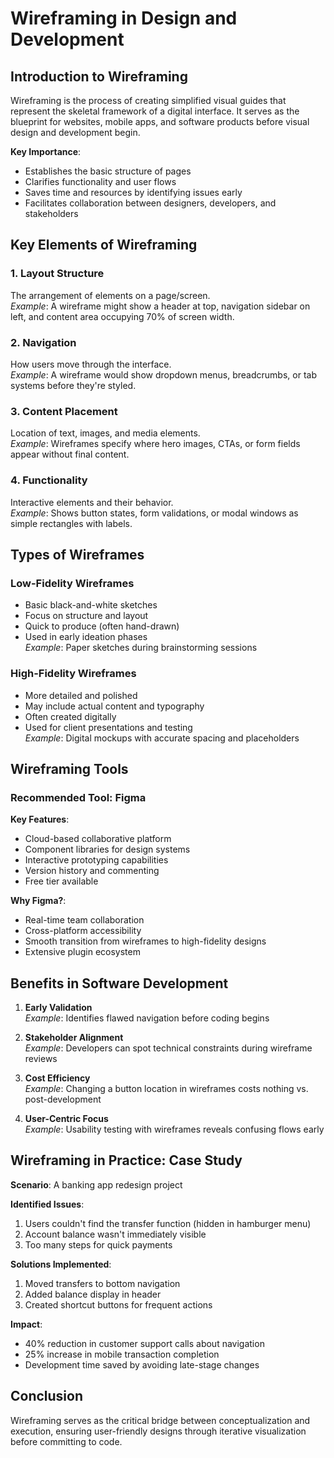 # Wireframing in Design and Development

## Introduction to Wireframing

Wireframing is the process of creating simplified visual guides that represent the skeletal framework of a digital interface. It serves as the blueprint for websites, mobile apps, and software products before visual design and development begin.

**Key Importance**:
- Establishes the basic structure of pages
- Clarifies functionality and user flows
- Saves time and resources by identifying issues early
- Facilitates collaboration between designers, developers, and stakeholders

## Key Elements of Wireframing

### 1. Layout Structure
The arrangement of elements on a page/screen.  
*Example*: A wireframe might show a header at top, navigation sidebar on left, and content area occupying 70% of screen width.

### 2. Navigation
How users move through the interface.  
*Example*: A wireframe would show dropdown menus, breadcrumbs, or tab systems before they're styled.

### 3. Content Placement
Location of text, images, and media elements.  
*Example*: Wireframes specify where hero images, CTAs, or form fields appear without final content.

### 4. Functionality
Interactive elements and their behavior.  
*Example*: Shows button states, form validations, or modal windows as simple rectangles with labels.

## Types of Wireframes

### Low-Fidelity Wireframes
- Basic black-and-white sketches
- Focus on structure and layout
- Quick to produce (often hand-drawn)
- Used in early ideation phases  
*Example*: Paper sketches during brainstorming sessions

### High-Fidelity Wireframes
- More detailed and polished
- May include actual content and typography
- Often created digitally
- Used for client presentations and testing  
*Example*: Digital mockups with accurate spacing and placeholders

## Wireframing Tools

### Recommended Tool: Figma
**Key Features**:
- Cloud-based collaborative platform
- Component libraries for design systems
- Interactive prototyping capabilities
- Version history and commenting
- Free tier available

**Why Figma?**:
- Real-time team collaboration
- Cross-platform accessibility
- Smooth transition from wireframes to high-fidelity designs
- Extensive plugin ecosystem

## Benefits in Software Development

1. **Early Validation**  
   *Example*: Identifies flawed navigation before coding begins

2. **Stakeholder Alignment**  
   *Example*: Developers can spot technical constraints during wireframe reviews

3. **Cost Efficiency**  
   *Example*: Changing a button location in wireframes costs nothing vs. post-development

4. **User-Centric Focus**  
   *Example*: Usability testing with wireframes reveals confusing flows early

## Wireframing in Practice: Case Study

**Scenario**: A banking app redesign project

**Identified Issues**:
1. Users couldn't find the transfer function (hidden in hamburger menu)
2. Account balance wasn't immediately visible
3. Too many steps for quick payments

**Solutions Implemented**:
1. Moved transfers to bottom navigation
2. Added balance display in header
3. Created shortcut buttons for frequent actions

**Impact**:
- 40% reduction in customer support calls about navigation
- 25% increase in mobile transaction completion
- Development time saved by avoiding late-stage changes

## Conclusion

Wireframing serves as the critical bridge between conceptualization and execution, ensuring user-friendly designs through iterative visualization before committing to code.
